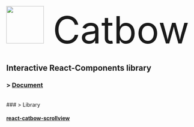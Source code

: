 <img src='https://i.ibb.co/1G0n2X6/catbowlogo.png' style='width:100px;'/> <span style='font-size:100px; margin-left:20px;'>Catbow<sapn>

## Interactive React-Components library

### > [Document](https://catbow.github.io/catbow-docs/)

<br/>
### > Library

#### [react-catbow-scrollview](https://github.com/catbow/react-catbow-scrollview)
